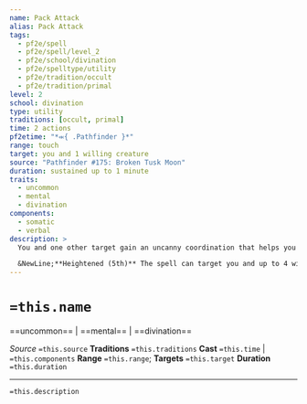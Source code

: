 ```yaml
---
name: Pack Attack
alias: Pack Attack
tags:
  - pf2e/spell
  - pf2e/spell/level_2
  - pf2e/school/divination
  - pf2e/spelltype/utility
  - pf2e/tradition/occult
  - pf2e/tradition/primal
level: 2
school: divination
type: utility
traditions: [occult, primal]
time: 2 actions
pf2etime: "*⬺{ .Pathfinder }*"
range: touch
target: you and 1 willing creature
source: "Pathfinder #175: Broken Tusk Moon"
duration: sustained up to 1 minute
traits:
  - uncommon
  - mental
  - divination
components:
  - somatic
  - verbal
description: >
  You and one other target gain an uncanny coordination that helps you take down foes. You and the other target flank any enemy to which you are both adjacent, whether or not you are on opposite sides of the enemy's space.

  &NewLine;**Heightened (5th)** The spell can target you and up to 4 willing creatures touched.
---
```

# `=this.name`
==uncommon== | ==mental== | ==divination==

*Source* `=this.source`
**Traditions** `=this.traditions`
**Cast** `=this.time` | `=this.components`
**Range** `=this.range`; **Targets** `=this.target`
**Duration** `=this.duration`

***
`=this.description`